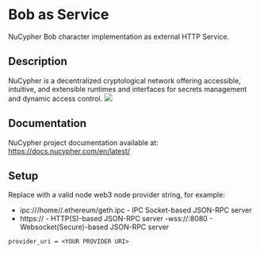 # Bob as Service
NuCypher Bob character implementation as external HTTP Service.

## Description
NuCypher is a decentralized cryptological network offering accessible, intuitive, and extensible runtimes and interfaces for secrets management and dynamic access control.
<img src="https://docs.nucypher.com/en/latest/.static/img/nucypher_overview.svg"></img>

## Documentation
NuCypher project documentation available at: https://docs.nucypher.com/en/latest/

## Setup
Replace <YOUR PROVIDER URI> with a valid node web3 node provider string, for example:
  - ipc:///home/<username>/.ethereum/geth.ipc - IPC Socket-based JSON-RPC server
  - https://<host> - HTTP(S)-based JSON-RPC server
  -wss://<host>:8080 - Websocket(Secure)-based JSON-RPC server
  
```
provider_uri = <YOUR PROVIDER URI>
```
